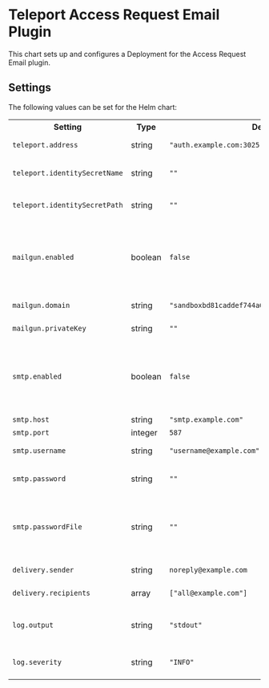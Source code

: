 # Teleport Access Request Email Plugin

This chart sets up and configures a Deployment for the Access Request Email plugin.

## Settings

The following values can be set for the Helm chart:

<table>
  <tr>
    <th>Setting</th>
    <th>Type</th>
    <th>Default value</th>
    <th>Description</th>
  </tr>

  <tr>
    <td><code>teleport.address</code></td>
    <td>string</td>
    <td><code>"auth.example.com:3025"</code></td>
    <td>Host/port combination of the teleport auth server</td>
  </tr>
  <tr>
    <td><code>teleport.identitySecretName</code></td>
    <td>string</td>
    <td><code>""</code></td>
    <td>Name of the Kubernetes secret that contains the credentials for the connection</td>
  </tr>
  <tr>
    <td><code>teleport.identitySecretPath</code></td>
    <td>string</td>
    <td><code>""</code></td>
    <td>Key of the field in the secret specified by <code>teleport.identitySecretName</code></td>
  </tr>

  <tr>
    <td><code>mailgun.enabled</code></td>
    <td>boolean</td>
    <td><code>false</code></td>
    <td>
      Specifies if the Mailgun integration should be enabled. Mutually exclusive with <code>smtp.enabled</code>.
      In the case of both values are set to true, <code>mailgun.enabled</code> will take precedence.
    </td>
  </tr>
  <tr>
    <td><code>mailgun.domain</code></td>
    <td>string</td>
    <td><code>"sandboxbd81caddef744a69be0e5b544ab0c3bd.mailgun.org"</code></td>
    <td>Domain name of the Mailgun instance</td>
  </tr>
  <tr>
    <td><code>mailgun.privateKey</code></td>
    <td>string</td>
    <td><code>""</code></td>
    <td>Private key for accessing the Mailgun instance</td>
  </tr>

  <tr>
    <td><code>smtp.enabled</code></td>
    <td>boolean</td>
    <td><code>false</code></td>
    <td>
      Specifies if the MailSMTPgun integration should be enabled. Mutually exclusive with <code>mailgun.enabled</code>.
      In the case of both values are set to true, <code>mailgun.enabled</code> will take precedence.
    </td>
  </tr>
  <tr>
    <td><code>smtp.host</code></td>
    <td>string</td>
    <td><code>"smtp.example.com"</code></td>
    <td>SMTP host.</td>
  </tr>
  <tr>
    <td><code>smtp.port</code></td>
    <td>integer</td>
    <td><code>587</code></td>
    <td>Port of the SMTP server.</td>
  </tr>
  <tr>
    <td><code>smtp.username</code></td>
    <td>string</td>
    <td><code>"username@example.com"</code></td>
    <td>Username to be used with the SMTP server.</td>
  </tr>
  <tr>
    <td><code>smtp.password</code></td>
    <td>string</td>
    <td><code>""</code></td>
    <td>Password to be used with the SMTP server. Mutually exclusive with <code>smtp.passwordFile</code>.</td>
  </tr>
  <tr>
    <td><code>smtp.passwordFile</code></td>
    <td>string</td>
    <td><code>""</code></td>
    <td>Path of the file that contains the password to be used with the SMTP server. Can be mounted via <code>volumes</code> and <code>volumeMounts</code>. Mutually exclusive with <code>smtp.password</code>.</td>
  </tr>

  <tr>
    <td><code>delivery.sender</code></td>
    <td>string</td>
    <td><code>noreply@example.com</code></td>
    <td>Email address to be used in the <code>From</code> field of the emails.</td>
  </tr>
  <tr>
    <td><code>delivery.recipients</code></td>
    <td>array</td>
    <td><code>["all@example.com"]</code></td>
    <td>Array of the recipients the plugin should send emails.</td>
  </tr>

  <tr>
    <td><code>log.output</code></td>
    <td>string</td>
    <td><code>"stdout"</code></td>
    <td>
      Logger output. Could be <code>"stdout"</code>, <code>"stderr"</code> or a file name,
      eg. <code>"/var/lib/teleport/gitlab.log"</code>
    </td>
  </tr>
  <tr>
    <td><code>log.severity</code></td>
    <td>string</td>
    <td><code>"INFO"</code></td>
    <td>
      Logger severity. Possible values are <code>"INFO"</code>, <code>"ERROR"</code>,
      <code>"DEBUG"</code> or <code>"WARN"</code>.
    </td>
  </tr>
</table>
